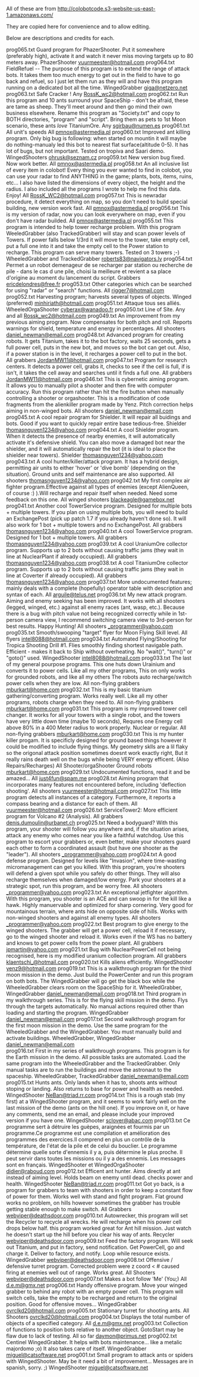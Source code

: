All of these are from http://colobotcode.s3-website-us-east-1.amazonaws.com/

They are copied here for convenience and to allow editing.

Below are descriptions and credits for each.

prog065.txt	Guard program for PhazerShooter. Put it somewhere (preferably high), activate it and watch it never miss moving targets up to 80 meters away.	PhazerShooter	vuurmeester@hotmail.com
prog064.txt	FieldRefuel -- The purpose of this program is to extend the range of attack bots. It takes them too much energy to get out in the field to have to go back and refuel, so I just let them run as they will and have this program running on a dedicated bot all the time.	WingedGrabber	giga@netzero.net
prog063.txt	Safe Cracker !	Any	RossK_wc2@hotmail.com
prog062.txt	Run this program and 10 ants surround your SpaceShip - don't be afraid, these are tame as sheep. They'll meet around and then go mind their own business elsewhere. Rename this program as "Society.txt" and copy to BOTH directories, "program" and "script". Bring them as pets to 1st Moon scenario, these ants *love* TitaniumOre.	Any	sgirbau@numen.es
prog061.txt	All unit's speeds	All	pmnox@astermedia.pl
prog060.txt	Improved ant killing program. Only big bug is following: when started on mountin it will maybe do nothing-manualy led this bot to nearest flat surface(altitude 0-5). It has lot of bugs, but not important. Tested on tropiva and Saari demo.	WingedShooters	ohrusk@seznam.cz
prog059.txt	New version bug fixed. Now work better.	All	pmnox@astermedia.pl
prog058.txt	An all inclusive list of every item in colobot! Every thing you ever wanted to find in colobot, you can use your radar to find ANYTHING in the game; plants, bots, items, ruins, etc… I also have listed the dimensions of every object, the height and the radius. I also included all the programs I wrote to help me find this data. Enjoy!	All	RossK_WC2@hotmail.com
prog057.txt	This is newradar procedure, it detect everything on map, so you don't need to build special building, new version work fast.	All	pmnox@astermedia.pl
prog056.txt	This is my version of radar, now you can look everywhere on map, even if you don't have radar builded.	All	pmnox@astermedia.pl
prog055.txt	This program is intended to help tower recharge problem. With this program WeeledGrabber (also TrackedGrabber) will stay and scan power levels of Towers. If power falls below 1/3rd it will move to the tower, take empty cell, put a full one into it and take the empty cell to the Power station to recharge. This program can serve many towers. Tested on 3 towers ;-)	WheeledGrabber and TrackedGrabber	roberts83@navigators.lv
prog054.txt	Permet a un robot demenageur de se recharger par station ou recherche de pile - dans le cas d une pile, choisi la meilleure et revient a sa place d'origine au moment du lancement du script.	Grabbers	ericdelondres@free.fr
prog053.txt	Other categories which can be searched for using "radar" or "search" functions.	All	rigger7@hotmail.com
prog052.txt	Harvesting program; harvests several types of objects.	Winged (preferred)	minhiriath@hotmail.com
prog051.txt	Attaque tous ses alliés.	WheeledOrgaShooter	cyberax@wanadoo.fr
prog050.txt	Line of Site.	Any and all	Rossk_wc2@hotmail.com
prog049.txt	An improvement from my previous aiming program. Now compensates for both pitch and roll. Reports warnings for shield, temperature and energy in percentages.	All shooters	daniel_newman@email.com
prog048.txt	Advanced program for creating robots. It gets Titanium, takes it to the bot factory, waits 25 seconds, gets a full power cell, puts in the new bot, and moves so the bot can get out. Also, if a power station is in the level, it recharges a power cell to put in the bot.	All grabbers	JordanMW11@hotmail.com
prog047.txt	Program for research centers. It detects a power cell, grabs it, checks to see if the cell is full, if is isn't, it takes the cell away and searches until it finds a full one.	All grabbers	JordanMW11@hotmail.com
prog046.txt	This is cybernetic aiming program. It allows you to manually pilot a shooter and then fire with computer accuracy. Run this program rather than hit the fire button when manually controlling a shooter or orgashooter. This is a modification of code fragments from the alienkiller program made by Yenz. Pitch correction helps aiming in non-winged bots.	All shooters	daniel_newman@email.com
prog045.txt	A cool repair program for Shielder. It will repair all buidings and bots. Good if you want to quickly repair entire base tedious-free.	Shielder	thomasnguyen1234@yahoo.com
prog044.txt	A cool Shielder program. When it detects the presence of nearby enemies, it will automatically activate it's defensive shield. You can also move a damaged bot near the shielder, and it will automatically repair the bot (it is ideal to place the shielder near towers).	Shielder	thomasnguyen1234@yahoo.com
prog043.txt	A cool hunter/killer/attack program. It has a hybrid design, permitting air units to either 'hover' or 'dive bomb' (depending on the situation). Ground units and self maintenance are also supported.	All shooters	thomasnguyen1234@yahoo.com
prog042.txt	My first complex air fighter program.Effective against all types of enemies (except AlienQueen, of course :) ).Will recharge and repair itself when needed. Need some feedback on this one.	All winged shooters	blackeagle@gamebox.net
prog041.txt	Another cool TowerService program. Designed for multiple bots + multiple towers. If you plan on using multiple bots, you will need to build an ExchangePost (pick up patch 1.7 if you already haven't done so). It will also work for 1 bot + multiple towers and no ExchangePost.	All grabbers	thomasnguyen1234@yahoo.com
prog040.txt	A cool TowerService program. Designed for 1 bot + multiple towers.	All grabbers	thomasnguyen1234@yahoo.com
prog039.txt	A cool UraniumOre collector program. Supports up to 2 bots without causing traffic jams (they wait in line at NuclearPlant if already occupied).	All grabbers	thomasnguyen1234@yahoo.com
prog038.txt	A cool TitaniumOre collector program. Supports up to 2 bots without causing traffic jams (they wait in line at Coverter if already occupied).	All grabbers	thomasnguyen1234@yahoo.com
prog037.txt	More undocumented features; mainly deals with a complete (hopefully) operator table with description and syntax of each.	All	arguile@telus.net
prog036.txt	My new attack program. Aiming and enemy seeking has been improved. It works with all shooters (legged, winged, etc.) against all enemy races (ant, wasp, etc.). Because there is a bug with pitch value not being recognized correctly while in 1st-person camera view, I recommend switching camera view to 3rd-person for best results. Happy Hunting!	All shooters	_programmer@yahoo.com
prog035.txt	Smooth/swooping "target" flyer for Moon Flying Skill level.	All flyers	intel8088@hotmail.com
prog034.txt	Automated Flying/Shooting for Tropica Shooting Drill #1. Flies smoothly finding shortest navigable path. Efficient - makes it back to Ship without overheating. No "wait()", "turn()" or "goto()" used.	WingedShooter	intel8088@hotmail.com
prog033.txt	The last of my general pourpose programs. This one huts down Urainium and converts it to power cells. Like all my other programs, This on only works for grounded robots, and like all my others The robots auto recharge/switch power cells when they are low.	All non-flying grabbers	mburkart@home.com
prog032.txt	This is my basic titanium gathering/converting program. Works really well. Like all my other programs, robots charge when they need to.	All non-flying grabbers	mburkart@home.com
prog031.txt	This program is my improved tower cell changer. It works for all your towers with a single robot, and the towers have very little down time (maybe 10 seconds), Requres one Energy cell above 80% in a 400 Meter radius to work properly. Nuclear or regular.	All non-flying grabbers	mburkart@home.com
prog030.txt	This is my hunter killer progam. It is specificly designed for ground based things however it could be modified to include flying things. My geometry sklls are a lil flaky so the origonal attack position sometimes doesnt work exactly right, But it really rains death well on the bugs while being VERY energy efficent. (Also Repairs/Recharges)	All Shooter/orgaShooter Ground robots	mburkart@home.com
prog029.txt	Undocumented functions, read it and be amazed...	All	just4fun@spam.me
prog028.txt	Aiming program that incorporates many features not encountered before, including 'deflection shooting'.	All shooters	vuurmeester@hotmail.com
prog027.txt	This little program detects all instances of a category. Furthermore, it reports a compass bearing and a distance for each of them.	All	vuurmeester@hotmail.com
prog026.txt	ServiceTower2: More efficient program for Volcano #2 (Analysis).	All grabbers	denis.dumoulin@urbanet.ch
prog025.txt	Need a bodyguard? With this program, your shooter will follow you anywhere and, if the situation arises, attack any enemy who comes near you like a faithful watchdog. Use this program to escort your grabbers or, even better, make your shooters guard each other to form a coordinated assault (but have one shooter as the "leader").	All shooters	_programmer@yahoo.com
prog024.txt	A good defense program. Designed for levels like "Invasion", where time-wasting micromanagement can get you killed. With this program, you're shooters will defend a given spot while you safely do other things. They will also recharge themselves when damaged/low energy. Park your shooters at a strategic spot, run this program, and be worry free.	All shooters	_programmer@yahoo.com
prog023.txt	An exceptional jetfighter algorithm. With this program, you shooter is an ACE and can swoop in for the kill like a hawk. Highly manuervable and optimized for sharp cornering. Very good for mountainous terrain, where ants hide on opposite side of hills. Works with non-winged shooters and against all enemy types.	All shooters	_programmer@yahoo.com
prog022.txt	Best program to give energy to the winged shooters. The grabber will get a power cell, reload it if necessary, go to the winged shooter and reload it. Works even if the WS has no battery and knows to get power cells from the power plant.	All grabbers	jpmartin@yahoo.com
prog021.txt	Bug with NuclearPowerCell not being recognised, here is my modified uranium collection program.	All grabbers	klaentschi_@hotmail.com
prog020.txt	Kills aliens efficiently.	WingedShooter	yenz9@hotmail.com
prog019.txt	This is a walkthrough program for the third moon mission in the demo. Just build the PowerCenter and run this program on both bots. The WingedGrabber will go get the black box while the WheeledGrabber clears room on the SpaceShip for it.	WheeledGrabber, WingedGrabber	daniel_newman@email.com
prog018.txt	Third program in my walkthrough series. This is for the flying skill mission in the demo. Flys through the targets automatically. No manual actions required other than loading and starting the program. WingedGrabber	daniel_newman@email.com	
prog017.txt	Second walkthrough program for the first moon mission in the demo. Use the same program for the WheeledGrabber and the WingedGrabber. You must manually build and activate buildings. WheeledGrabber, WingedGrabber daniel_newman@email.com		
prog016.txt	First in my series of walkthrough programs. This program is for the Earth mission in the demo. All possible tasks are automated. Load the same program into the WheeledGrabber and the TrackedGrabber. Only manual tasks are to run the buildings and move the astronaut to the spaceship. WheeledGrabber, TrackedGrabber daniel_newman@email.com		
prog015.txt	Hunts ants. Only lands when it has to, shoots ants without stoping or landing. Also returns to base for power and health as needed.	WingedShooter	NeBan@triad.rr.com
prog014.txt	This is a rough stab (my first) at a WingedShooter program, and it seems to work fairly well on the last mission of the demo (ants on the hill one). If you improve on it, or have any comments, send me an email, and please include your improved version if you have one.	WingedShooter	sclover@abac.com
prog013.txt	Ce programme sert à détruire les guèpes, araignées et fourmis par un programme.Ce programme est une compilation et amélioration des programmes des exercices.Il comprend en plus un contrôle de la température, de l'état de la pile et de celui du bouclier. Le programme détermine quelle sorte d'ennemis il y a, puis détermine le plus proche. Il peut servir dans toutes les missions ou il y a des ennemis. Les messages sont en français.	WingedShooter et WingedOrgaShooter	didier@raboud.com
prog012.txt	Efficent ant hunter. Aims directly at ant instead of aiming level. Holds beam on enemy until dead. checks power and health.	WingedShooter	NeBan@triad.rr.com
prog011.txt	Got yo back, is a program for grabbers to team with shooters in order to keep a constant flow of power for them. Works well with stand and fight program. Flat ground works no problem, on hills however sometimes the grabber has trouble getting stable enough to make switch.	All Grabbers	webviper@deathsdoor.com
prog010.txt	Autowrecker, this program will set the Recycler to recycle all wrecks. He will recharge when his power cell drops below half. this program worked great for Ant hill mission. Just watch he doesn't start up the hill before you clear his way of ants.	Recycler	webviper@deathsdoor.com
prog009.txt	Feed the factory program. Will seek out Titanium, and put in factory, send notification. Get PowerCell, go and charge it. Deliver to factory, and notify. Loop while resource exists.	WingedGrabber	webviper@deathsdoor.com
prog008.txt	Offensive / defensive turret program. Corrected problem were z coord < # caused firing at enemies well out of range. Works great.	All Shooters	webviper@deathsdoor.com
prog007.txt	Makes a bot follow 'Me' (You;)	All	d.e.m@gmx.net
prog006.txt	Handy offensive program. Move your winged grabber to behind any robot with an empty power cell. This program will switch cells, take the empty to be recharged and return to the original position. Good for offensive moves...	WingedGrabber	ovrclkd20@hotmail.com
prog005.txt	Stationary turret for shooting ants.	All Shooters	ovrclkd20@hotmail.com
prog004.txt	Displays the total number of objects of a specified category.	All	d.e.m@gmx.net
prog003.txt	Collection of functions to position bots relative to another object. GotoStart may be flaw due to lack of testing.	All so far	daymon@primus.net
prog002.txt	Centinel WingedGrabber. It helps with bots maintenance... like a metalic majordomo ;o) It also takes care of itself.	WingedGrabber	miguel@catsoftware.net
prog001.txt	Small program to attack ants or spiders with WingedShooter. May be it need a bit of improvement... Messages are in spanish, sorry. ;)	WingedShooter	miguel@catsoftware.net
